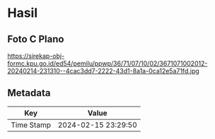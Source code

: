 # Hasil

## Foto C Plano

https://sirekap-obj-formc.kpu.go.id/ed54/pemilu/ppwp/36/71/07/10/02/3671071002012-20240214-231310--4cac3dd7-2222-43d1-8a1a-0ca12e5a71fd.jpg


## Metadata

| Key        | Value               |
| ---------- | ------------------- |
| Time Stamp | 2024-02-15 23:29:50 |



